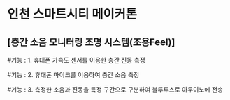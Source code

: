 인천 스마트시티 메이커톤
==============
[층간 소음 모니터링 조명 시스템(조용Feel)]
----------------
#기능 : 1. 휴대폰 가속도 센서를 이용한 층간 진동 측정


#기능 : 2. 휴대폰 마이크를 이용하여 층간 소음 측정


#기능 : 3. 측정한 소음과 진동을 특정 구간으로 구분하여 블루투스로 아두이노에 전송
